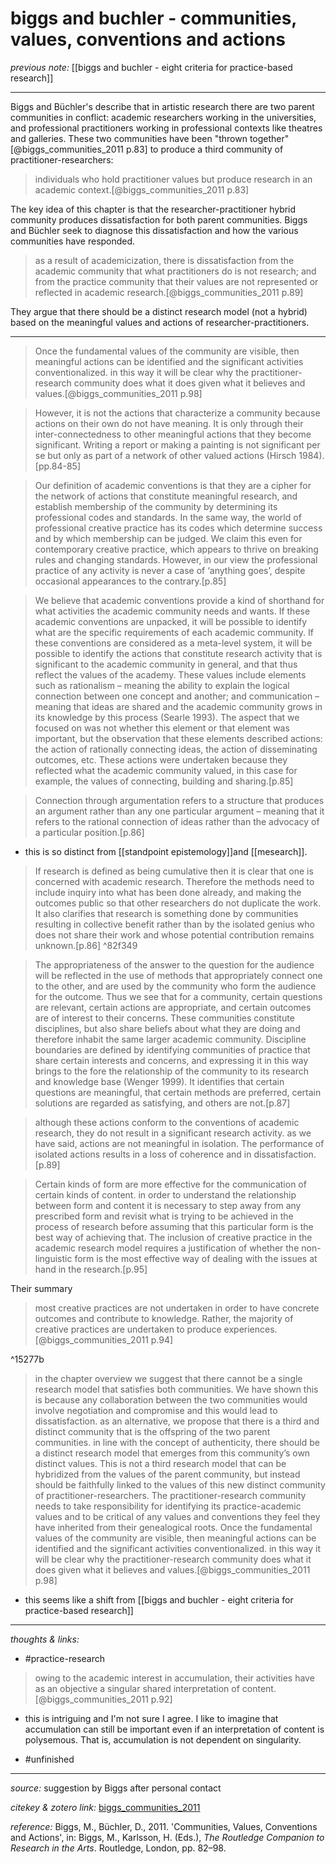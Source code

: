 # biggs and buchler - communities, values, conventions and actions

_previous note:_ [[biggs and buchler - eight criteria for practice-based research]]

---

Biggs and Büchler's describe that in artistic research there are two parent communities in conflict: academic researchers working in the universities, and professional practitioners working in professional contexts like theatres and galleries. These two communities have been "thrown together"[@biggs_communities_2011 p.83] to produce a third community of practitioner-researchers: 

>individuals who hold practitioner values but produce research in an academic context.[@biggs_communities_2011 p.83]

The key idea of this chapter is that the researcher-practitioner hybrid community produces dissatisfaction for both parent communities. Biggs and Büchler seek to diagnose this dissatisfaction and how the various communities have responded. 

>as a result of academicization, there is dissatisfaction from the academic community that what practitioners do is not research; and from the practice community that their values are not represented or reflected in academic research.[@biggs_communities_2011 p.89] 

They argue that there should be a distinct research model (not a hybrid) based on the meaningful values and actions of researcher-practitioners. 


---

>Once the fundamental values of the community are visible, then meaningful actions can be identified and the significant activities conventionalized. in this way it will be clear why the practitioner-research community does what it does given what it believes and values.[@biggs_communities_2011 p.98]




>However, it is not the actions that characterize a community because actions on their own do not have meaning. It is only through their inter-connectedness to other meaningful actions that they become significant. Writing a report or making a painting is not significant per se but only as part of a network of other valued actions (Hirsch 1984).[pp.84-85]

>Our definition of academic conventions is that they are a cipher for the network of actions that constitute meaningful research, and establish membership of the community by determining its professional codes and standards. In the same way, the world of professional creative practice has its codes which determine success and by which membership can be judged. We claim this even for contemporary creative practice, which appears to thrive on breaking rules and changing standards. However, in our view the professional practice of any activity is never a case of ‘anything goes’, despite occasional appearances to the contrary.[p.85]

>We believe that academic conventions provide a kind of shorthand for what activities the academic community needs and wants. If these academic conventions are unpacked, it will be possible to identify what are the specific requirements of each academic community. If these conventions are considered as a meta-level system, it will be possible to identify the actions that constitute research activity that is significant to the academic community in general, and that thus reflect the values of the academy. These values include elements such as rationalism – meaning the ability to explain the logical connection between one concept and another; and communication – meaning that ideas are shared and the academic community grows in its knowledge by this process (Searle 1993). The aspect that we focused on was not whether this element or that element was important, but the observation that these elements described actions: the action of rationally connecting ideas, the action of disseminating outcomes, etc. These actions were undertaken because they reflected what the academic community valued, in this case for example, the values of connecting, building and sharing.[p.85]

>Connection through argumentation refers to a structure that produces an argument rather than any one particular argument – meaning that it refers to the rational connection of ideas rather than the advocacy of a particular position.[p.86]
- this is so distinct from [[standpoint epistemology]]and [[mesearch]]. 

>If research is defined as being cumulative then it is clear that one is concerned with academic research. Therefore the methods need to include inquiry into what has been done already, and making the outcomes public so that other researchers do not duplicate the work. It also clarifies that research is something done by communities resulting in collective benefit rather than by the isolated genius who does not share their work and whose potential contribution remains unknown.[p.86] 
^82f349

>The appropriateness of the answer to the question for the audience will be reflected in the use of methods that appropriately connect one to the other, and are used by the community who form the audience for the outcome. Thus we see that for a community, certain questions are relevant, certain actions are appropriate, and certain outcomes are of interest to their concerns. These communities constitute disciplines, but also share beliefs about what they are doing and therefore inhabit the same larger academic community. Discipline boundaries are defined by identifying communities of practice that share certain interests and concerns, and expressing it in this way brings to the fore the relationship of the community to its research and knowledge base (Wenger 1999). It identifies that certain questions are meaningful, that certain methods are preferred, certain solutions are regarded as satisfying, and others are not.[p.87]





>although these actions conform to the conventions of academic research, they do not result in a significant research activity. as we have said, actions are not meaningful in isolation. The performance of isolated actions results in a loss of coherence and in dissatisfaction.[p.89]







>Certain kinds of form are more effective for the communication of certain kinds of content. in order to understand the relationship between form and content it is necessary to step away from any prescribed form and revisit what is trying to be achieved in the process of research before assuming that this particular form is the best way of achieving that. The inclusion of creative practice in the academic research model requires a justification of whether the non-linguistic form is the most effective way of dealing with the issues at hand in the research.[p.95]

Their summary


>most creative practices are not undertaken in order to have concrete outcomes and contribute to knowledge. Rather, the majority of creative practices are undertaken to produce experiences.[@biggs_communities_2011 p.94]

^15277b


>in the chapter overview we suggest that there cannot be a single research model that satisfies both communities. We have shown this is because any collaboration between the two communities would involve negotiation and compromise and this would lead to dissatisfaction. as an alternative, we propose that there is a third and distinct community that is the offspring of the two parent communities. in line with the concept of authenticity, there should be a distinct research model that emerges from this community’s own distinct values. This is not a third research model that can be hybridized from the values of the parent community, but instead should be faithfully linked to the values of this new distinct community of practitioner-researchers. The practitioner-research community needs to take responsibility for identifying its practice-academic values and to be critical of any values and conventions they feel they have inherited from their genealogical roots. Once the fundamental values of the community are visible, then meaningful actions can be identified and the significant activities conventionalized. in this way it will be clear why the practitioner-research community does what it does given what it believes and values.[@biggs_communities_2011 p.98]

- this seems like a shift from [[biggs and buchler - eight criteria for practice-based research]]

---

_thoughts & links:_

- #practice-research 


>owing to the academic interest in accumulation, their activities have as an objective a singular shared interpretation of content.[@biggs_communities_2011 p.92]

- this is intriguing and I'm not sure I agree. I like to imagine that accumulation can still be important even if an interpretation of content is polysemous. That is, accumulation is not dependent on singularity. 

- #unfinished 

---

_source:_ suggestion by Biggs after personal contact

_citekey & zotero link:_ [biggs_communities_2011](zotero://select/items/1_UAF4DVKW)

_reference:_ Biggs, M., Büchler, D., 2011. 'Communities, Values, Conventions and Actions', in: Biggs, M., Karlsson, H. (Eds.), _The Routledge Companion to Research in the Arts_. Routledge, London, pp. 82–98.


